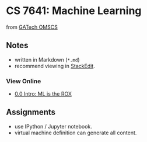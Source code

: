 # CS 7641: Machine Learning

from [GATech OMSCS](http://www.omscs.gatech.edu/) 

## Notes

- written in Markdown (`*.md`)
- recommend viewing in [StackEdit](https://stackedit.io).

### View Online
- [0.0 Intro: ML is the ROX](stackedit.io/viewer#!url=https://raw.githubusercontent.com/nehalecky/CS7641-Machine-Learning/master/notes/0.0_intro_ml_is_rox.md)

## Assignments 

- use IPython / Jupyter notebook.
- virtual machine definition can generate all content. 

